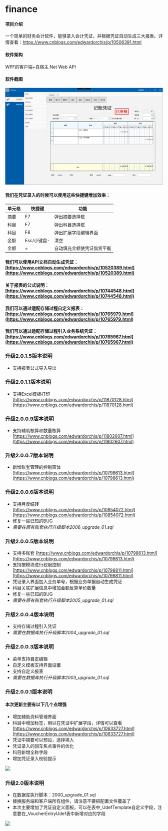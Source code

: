 # finance

#### 项目介绍
一个简单的财务会计软件，能够录入会计凭证，并根据凭证自动生成三大报表。详情查看：https://www.cnblogs.com/edwardorchis/p/10506391.html

#### 软件架构
WPF的客户端+自宿主.Net Web API

#### 软件截图
![输入图片说明](screenshot/input_vocher.jpg)


#### 我们在凭证录入的时候可以使用这些快捷键增加效率：

| 单元格 | 快捷键 | 功能                       |
| ------ | ------ | -------------------------- |
| 摘要   | F7     | 弹出摘要选择框             |
| 科目   | F7     | 弹出科目选择框             |
| 科目   | F8     | 弹出扩展字段编辑界面             |
| 金额   | Esc/小键盘-    | 清空                       |
| 金额   | =      | 自动填充金额使凭证借贷平衡 |

#### 我们可以使用API文档自动生成凭证：[https://www.cnblogs.com/edwardorchis/p/10520389.html](https://www.cnblogs.com/edwardorchis/p/10520389.html)

#### 关于报表的公式说明：[https://www.cnblogs.com/edwardorchis/p/10744548.html](https://www.cnblogs.com/edwardorchis/p/10744548.html)

#### 我们可以通过适配存储过程自定义报表：[https://www.cnblogs.com/edwardorchis/p/10765979.html](https://www.cnblogs.com/edwardorchis/p/10765979.html)

#### 我们可以通过适配存储过程引入业务系统凭证：[https://www.cnblogs.com/edwardorchis/p/10765967.html](https://www.cnblogs.com/edwardorchis/p/10765967.html)
### 升级2.0.1.5版本说明
- 支持报表公式导入导出

### 升级2.0.1.1版本说明
- 支持Excel模板打印 [https://www.cnblogs.com/edwardorchis/p/11870128.html](https://www.cnblogs.com/edwardorchis/p/11870128.html)

### 升级2.0.0.9版本说明
- 支持辅助核算和数量核算 [https://www.cnblogs.com/edwardorchis/p/11802607.html](https://www.cnblogs.com/edwardorchis/p/11802607.html)

### 升级2.0.0.7版本说明
- 新增账套管理的控制窗体 [https://www.cnblogs.com/edwardorchis/p/10798613.html](https://www.cnblogs.com/edwardorchis/p/10798613.html)

### 升级2.0.0.6版本说明
- 支持月度结转 [https://www.cnblogs.com/edwardorchis/p/10854072.html](https://www.cnblogs.com/edwardorchis/p/10854072.html)
- 修复一些已知的BUG
- _需要在原有账套执行升级脚本2006_upgrade_01.sql_

### 升级2.0.0.5版本说明
- 支持多账套 [https://www.cnblogs.com/edwardorchis/p/10798613.html](https://www.cnblogs.com/edwardorchis/p/10798613.html)
- 支持按模块进行权限控制 [https://www.cnblogs.com/edwardorchis/p/10798811.html](https://www.cnblogs.com/edwardorchis/p/10798811.html)
- 凭证录入界面加入业务单号，根据业务单据自动生成凭证
- 科目关联扩展信息中增加金额反算单价数量
- 修复一些已知的BUG
- _需要在原有账套执行升级脚本2005_upgrade_01.sql_

### 升级2.0.0.4版本说明
- 支持存储过程引入凭证
- _需要在数据库执行升级脚本2004_upgrade_01.sql_

### 升级2.0.0.3版本说明
- 菜单支持自定编辑
- 自定义模板支持界面设置
- 支持自定义报表
- _需要在数据库执行升级脚本2003_upgrade_01.sql_


### 升级2.0.0.1版本说明

#### 本次更新主要有以下几个点增强
- 增加辅助资料管理界面
- 科目中增加标签，用以在凭证中扩展字段，详情可以查看 [https://www.cnblogs.com/edwardorchis/p/10633727.html](https://www.cnblogs.com/edwardorchis/p/10633727.html)
- 凭证中摘要可以预设，选择填入
- 凭证录入的回车焦点事件的优化
- 科目新增全称字段
- 增加凭证录入校验提示

![](https://img2018.cnblogs.com/blog/478284/201903/478284-20190331221457655-1647965048.png)


### 升级2.0版本说明

- 在数据库执行脚本：2000_upgrade_01.sql
- 替换服务端和客户端所有组件，请注意不要把配置文件覆盖了
- 本次主要增加了凭证自定义面板，可以在表中_UdefTemplate自定义字段，注意要在_VoucherEntryUdef表中新增对应的字段

![](https://img2018.cnblogs.com/blog/478284/201903/478284-20190310230642903-196010054.png)
